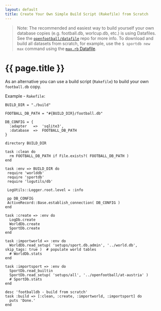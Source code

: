 ```yaml
---
layout: default
title: Create Your Own Simple Build Script (Rakefile) from Scratch
---
```


> Note: The recommended and easiest way to build yourself
> your own database copies (e.g. football.db, worlcup.db, etc.)
> is using Datafiles. See the
> [`openfootball/datafile`](https://github.com/openfootball/datafile) repo
> for more info. To download and build all datasets from scratch, for example,
> use the `$ sportdb new max` command using
> the [`max.rb` Datafile](https://github.com/openfootball/datafile/blob/master/max.rb).



# {{ page.title }}


As an alternative you can use a build script (`Rakefile`)
to build your own `football.db` copy.


Example - `Rakefile`:

```
BUILD_DIR = "./build"

FOOTBALL_DB_PATH = "#{BUILD_DIR}/football.db"

DB_CONFIG = {
  :adapter   =>  'sqlite3',
  :database  =>  FOOTBALL_DB_PATH
}

directory BUILD_DIR

task :clean do
  rm FOOTBALL_DB_PATH if File.exists?( FOOTBALL_DB_PATH )
end

task :env => BUILD_DIR do
 require 'worlddb'  
 require 'sportdb'
 require 'logutils/db'

 LogUtils::Logger.root.level = :info

 pp DB_CONFIG
 ActiveRecord::Base.establish_connection( DB_CONFIG )
end

task :create => :env do
  LogDb.create
  WorldDb.create
  SportDb.create
end

task :importworld => :env do
  WorldDb.read_setup( 'setups/sport.db.admin', '../world.db', skip_tags: true )  # populate world tables
  # WorldDb.stats
end

task :importsport => :env do
  SportDb.read_builtin
  SportDb.read_setup( 'setups/all', '../openfootball/at-austria' )
  # SportDb.stats
end

desc 'footballdb - build from scratch'
task :build => [:clean, :create, :importworld, :importsport] do
  puts 'Done.'
end
```
